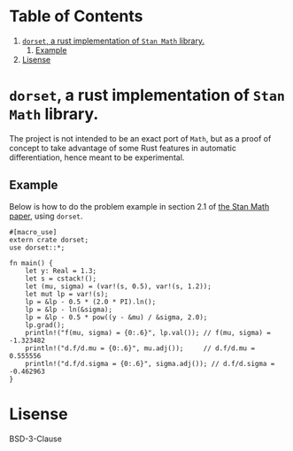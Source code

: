 
# Table of Contents

1.  [`dorset`, a rust implementation of `Stan Math` library.](#org8042ff3)
    1.  [Example](#org1523006)
2.  [Lisense](#orgcf15d93)


<a id="org8042ff3"></a>

# `dorset`, a rust implementation of `Stan Math` library.

The project is not intended to be an exact port of `Math`,
but as a proof of concept to take advantage of some
Rust features in automatic differentiation,
hence meant to be experimental.


<a id="org1523006"></a>

## Example

Below is how to do the problem example in section 2.1 of
[the Stan Math paper](https://arxiv.org/abs/1509.07164), using `dorset`.

    
    #[macro_use]
    extern crate dorset;
    use dorset::*;
    
    fn main() {
        let y: Real = 1.3;
        let s = cstack!();
        let (mu, sigma) = (var!(s, 0.5), var!(s, 1.2));
        let mut lp = var!(s);
        lp = &lp - 0.5 * (2.0 * PI).ln();
        lp = &lp - ln(&sigma);
        lp = &lp - 0.5 * pow((y - &mu) / &sigma, 2.0);
        lp.grad();
        println!("f(mu, sigma) = {0:.6}", lp.val()); // f(mu, sigma) = -1.323482
        println!("d.f/d.mu = {0:.6}", mu.adj());     // d.f/d.mu = 0.555556
        println!("d.f/d.sigma = {0:.6}", sigma.adj()); // d.f/d.sigma = -0.462963
    }


<a id="orgcf15d93"></a>

# Lisense

BSD-3-Clause

